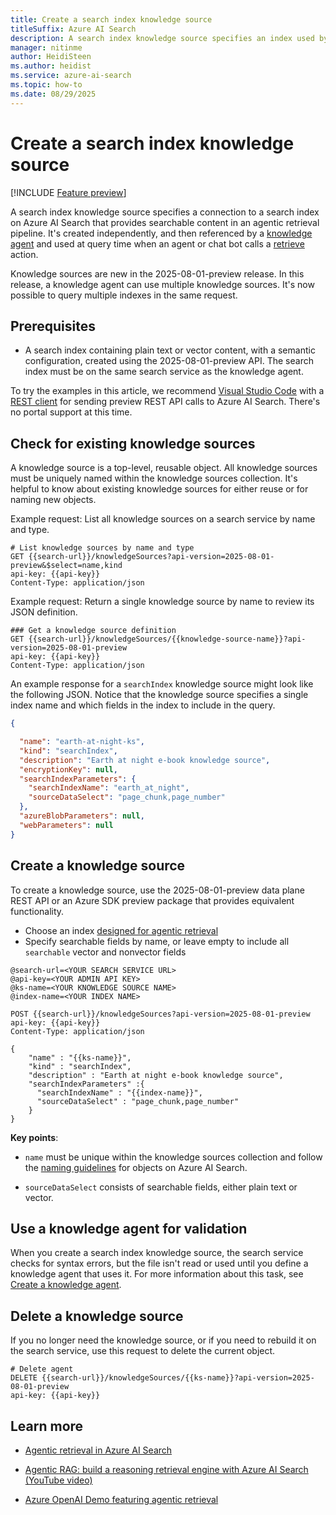 ```yaml
---
title: Create a search index knowledge source
titleSuffix: Azure AI Search
description: A search index knowledge source specifies an index used by a knowledge agent for agentic retrieval workloads.
manager: nitinme
author: HeidiSteen
ms.author: heidist
ms.service: azure-ai-search
ms.topic: how-to
ms.date: 08/29/2025
---
```


# Create a search index knowledge source

[!INCLUDE [Feature preview](./includes/previews/preview-generic.md)]

A search index knowledge source specifies a connection to a search index on Azure AI Search that provides searchable content in an agentic retrieval pipeline. It's created independently, and then referenced by a [knowledge agent](search-agentic-retrieval-how-to-create.md) and used at query time when an agent or chat bot calls a [retrieve](/rest/api/searchservice/knowledge-retrieval/retrieve?view=rest-searchservice-2025-08-01-preview&preserve-view=true) action.

Knowledge sources are new in the 2025-08-01-preview release. In this release, a knowledge agent can use multiple knowledge sources. It's now possible to query multiple indexes in the same request.

## Prerequisites

+ A search index containing plain text or vector content, with a semantic configuration, created using the 2025-08-01-preview API. The search index must be on the same search service as the knowledge agent.

To try the examples in this article, we recommend [Visual Studio Code](https://code.visualstudio.com/download) with a [REST client](https://marketplace.visualstudio.com/items?itemName=humao.rest-client) for sending preview REST API calls to Azure AI Search. There's no portal support at this time.

## Check for existing knowledge sources

A knowledge source is a top-level, reusable object. All knowledge sources must be uniquely named within the knowledge sources collection. It's helpful to know about existing knowledge sources for either reuse or for naming new objects.

Example request: List all knowledge sources on a search service by name and type.

```http
# List knowledge sources by name and type
GET {{search-url}}/knowledgeSources?api-version=2025-08-01-preview&$select=name,kind
api-key: {{api-key}}
Content-Type: application/json
```

Example request: Return a single knowledge source by name to review its JSON definition.

```http
### Get a knowledge source definition
GET {{search-url}}/knowledgeSources/{{knowledge-source-name}}?api-version=2025-08-01-preview
api-key: {{api-key}}
Content-Type: application/json
```

An example response for a `searchIndex` knowledge source might look like the following JSON. Notice that the knowledge source specifies a single index name and which fields in the index to include in the query.

```json
{

  "name": "earth-at-night-ks",
  "kind": "searchIndex",
  "description": "Earth at night e-book knowledge source",
  "encryptionKey": null,
  "searchIndexParameters": {
    "searchIndexName": "earth_at_night",
    "sourceDataSelect": "page_chunk,page_number"
  },
  "azureBlobParameters": null,
  "webParameters": null
}
```

## Create a knowledge source

To create a knowledge source, use the 2025-08-01-preview data plane REST API or an Azure SDK preview package that provides equivalent functionality.

+ Choose an index [designed for agentic retrieval](search-agentic-retrieval-how-to-index.md)
+ Specify searchable fields by name, or leave empty to include all `searchable` vector and nonvector fields

```http
@search-url=<YOUR SEARCH SERVICE URL>
@api-key=<YOUR ADMIN API KEY>
@ks-name=<YOUR KNOWLEDGE SOURCE NAME>
@index-name=<YOUR INDEX NAME>

POST {{search-url}}/knowledgeSources?api-version=2025-08-01-preview
api-key: {{api-key}}
Content-Type: application/json

{
    "name" : "{{ks-name}}",
    "kind" : "searchIndex",
    "description" : "Earth at night e-book knowledge source",
    "searchIndexParameters" :{
      "searchIndexName" : "{{index-name}}",
      "sourceDataSelect" : "page_chunk,page_number"
    }
}
```

**Key points**:

+ `name` must be unique within the knowledge sources collection and follow the [naming guidelines](/rest/api/searchservice/naming-rules) for objects on Azure AI Search.

+ `sourceDataSelect` consists of searchable fields, either plain text or vector.

## Use a knowledge agent for validation

When you create a search index knowledge source, the search service checks for syntax errors, but the file isn't read or used until you define a knowledge agent that uses it. For more information about this task, see [Create a knowledge agent](search-agentic-retrieval-how-to-create.md).

## Delete a knowledge source

If you no longer need the knowledge source, or if you need to rebuild it on the search service, use this request to delete the current object.

```http
# Delete agent
DELETE {{search-url}}/knowledgeSources/{{ks-name}}?api-version=2025-08-01-preview
api-key: {{api-key}}
```

## Learn more

+ [Agentic retrieval in Azure AI Search](search-agentic-retrieval-concept.md)

+ [Agentic RAG: build a reasoning retrieval engine with Azure AI Search (YouTube video)](https://www.youtube.com/watch?v=PeTmOidqHM8)

+ [Azure OpenAI Demo featuring agentic retrieval](https://github.com/Azure-Samples/azure-search-openai-demo)

